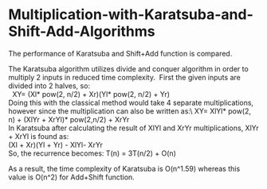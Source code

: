 # Multiplication-with-Karatsuba-and-Shift-Add-Algorithms
The performance of Karatsuba and Shift+Add function is compared.&nbsp;


The Karatsuba algorithm  utilizes divide and conquer algorithm in order to multiply 2 inputs in reduced time
complexity.&nbsp; First the given inputs are divided into 2 halves, so: 
<br/>
&nbsp;
XY= (Xl* pow(2, n/2) + Xr)(Yl* pow(2, n/2) + Yr)
<br/>
Doing this with the classical method would take 4 separate multiplications, however since the multiplication can also
be written as:\ XY= XlYl* pow(2, n) + (XlYr + XrYl)* pow(2,n/2) + XrYr 
<br/>
In Karatsuba after calculating the result of XlYl and XrYr multiplications, XlYr + XrYl is found as: 
<br/>
(Xl + Xr)(Yl + Yr) - XlYl- XrYr
<br/>
So, the recurrence becomes: T(n) = 3T(n/2) + O(n) 
<br/>


As a result, the time complexity of Karatsuba is O(n^1.59) whereas this value is O(n^2) for Add+Shift function.


